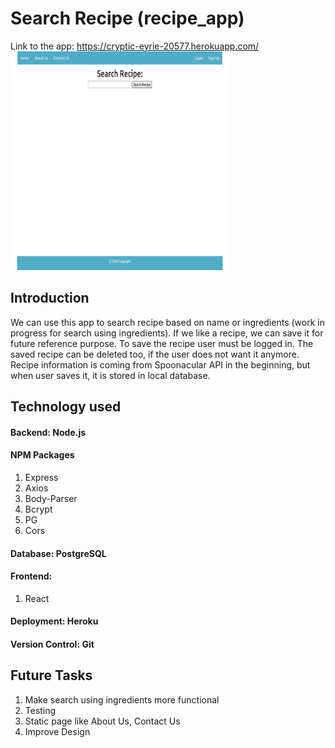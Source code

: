# Search Recipe (recipe_app)
Link to the app:
https://cryptic-eyrie-20577.herokuapp.com/
<img src="./public/static/media/search_recipe.png" width="350" height="350">
## Introduction
We can use this app to search recipe based on name or ingredients (work in progress for search using ingredients). If we like a recipe, we can save it for future reference purpose. To save the recipe user must be logged in. The saved recipe can be deleted too, if the user does not want it anymore. 
Recipe information is coming from Spoonacular API in the beginning, but when user saves it, it is stored in local database.


## Technology used
#### Backend: Node.js
#### NPM Packages
1. Express
2. Axios
3. Body-Parser
4. Bcrypt
5. PG
6. Cors
#### Database: PostgreSQL
#### Frontend:
1. React
#### Deployment: Heroku
#### Version Control: Git

## Future Tasks
1. Make search using ingredients more functional
2. Testing
4. Static page like About Us, Contact Us
5. Improve Design 
